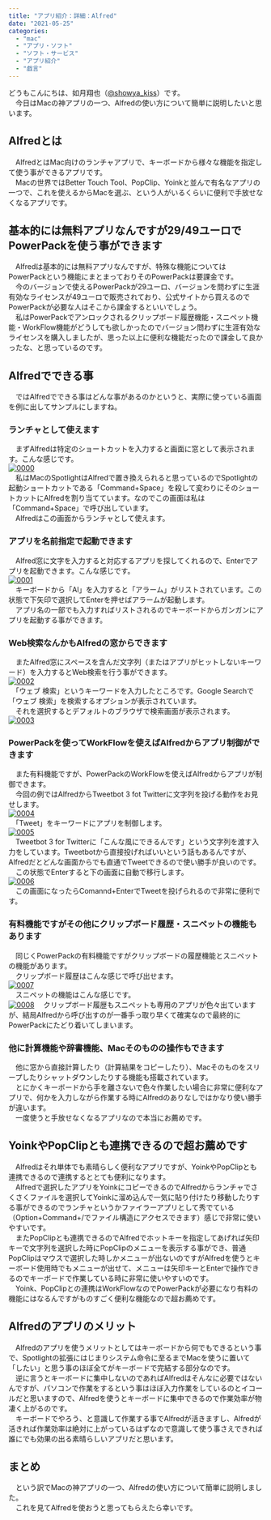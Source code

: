 ```yaml
---
title: "アプリ紹介：詳細：Alfred"
date: "2021-05-25"
categories: 
  - "mac"
  - "アプリ・ソフト"
  - "ソフト・サービス"
  - "アプリ紹介"
  - "戯言"
---
```


どうもこんにちは、如月翔也（[@showya\_kiss](http://twitter.com/showya_kiss)）です。  
　今日はMacの神アプリの一つ、Alfredの使い方について簡単に説明したいと思います。  

## Alfredとは

　AlfredとはMac向けのランチャアプリで、キーボードから様々な機能を指定して使う事ができるアプリです。  
　Macの世界ではBetter Touch Tool、PopClip、Yoinkと並んで有名なアプリの一つで、これを使えるからMacを選ぶ、という人がいるくらいに便利で手放せなくなるアプリです。  

## 基本的には無料アプリなんですが29/49ユーロでPowerPackを使う事ができます

　Alfredは基本的には無料アプリなんですが、特殊な機能についてはPowerPackという機能にまとまっておりそのPowerPackは要課金です。  
　今のバージョンで使えるPowerPackが29ユーロ、バージョンを問わずに生涯有効なライセンスが49ユーロで販売されており、公式サイトから買えるのでPowerPackが必要な人はそこから課金するといいでしょう。  
　私はPowerPackでアンロックされるクリップボード履歴機能・スニペット機能・WorkFlow機能がどうしても欲しかったのでバージョン問わずに生涯有効なライセンスを購入しましたが、思った以上に便利な機能だったので課金して良かったな、と思っているのです。  

## Alfredでできる事

　ではAlfredでできる事はどんな事があるのかというと、実際に使っている画面を例に出してサンプルにしますね。  

### ランチャとして使えます

　まずAlfredは特定のショートカットを入力すると画面に窓として表示されます。こんな感じです。  
[![0000](images/0000-8.png "0000")](https://techblog.show-ya.blue/wp-content/uploads/0000-8.png)  
　私はMacのSpotlightはAlfredで置き換えられると思っているのでSpotlightの起動ショートカットである「Command+Space」を殺して変わりにそのショートカットにAlfredを割り当てています。なのでこの画面は私は「Command+Space」で呼び出しています。  
　Alfredはこの画面からランチャとして使えます。  

### アプリを名前指定で起動できます

　Alfred窓に文字を入力すると対応するアプリを探してくれるので、Enterでアプリを起動できます。こんな感じです。  
[![0001](images/0001-3.png "0001")](https://techblog.show-ya.blue/wp-content/uploads/0001-3.png)  
　キーボードから「Al」を入力すると「アラーム」がリストされています。この状態で下矢印で選択してEnterを押せばアラームが起動します。  
　アプリ名の一部でも入力すればリストされるのでキーボードからガンガンにアプリを起動する事ができます。  

### Web検索なんかもAlfredの窓からできます

　またAlfred窓にスペースを含んだ文字列（またはアプリがヒットしないキーワード）を入力するとWeb検索を行う事ができます。  
[![0002](images/0002-2.png "0002")](https://techblog.show-ya.blue/wp-content/uploads/0002-2.png)  
　「ウェブ 検索」というキーワードを入力したところです。Google Searchで「ウェブ 検索」を検索するオプションが表示されています。  
　それを選択するとデフォルトのブラウザで検索画面が表示されます。  
[![0003](images/0003-1.png "0003")](https://techblog.show-ya.blue/wp-content/uploads/0003-1.png)  

### PowerPackを使ってWorkFlowを使えばAlfredからアプリ制御ができます

　また有料機能ですが、PowerPackのWorkFlowを使えばAlfredからアプリが制御できます。  
　今回の例ではAlfredからTweetbot 3 fot Twitterに文字列を投げる動作をお見せします。  
[![0004](images/0004-1.png "0004")](https://techblog.show-ya.blue/wp-content/uploads/0004-1.png)  
　「Tweet」をキーワードにアプリを制御します。  
[![0005](images/0005-1.png "0005")](https://techblog.show-ya.blue/wp-content/uploads/0005-1.png)  
　Tweetbot 3 for Twitterに「こんな風にできるんです」という文字列を渡す入力をしています。Tweetbotから直接投げればいいという話もあるんですが、Alfredだとどんな画面からでも直通でTweetできるので使い勝手が良いのです。  
　この状態でEnterすると下の画面に自動で移行します。  
[![0006](images/0006-1.png "0006")](https://techblog.show-ya.blue/wp-content/uploads/0006-1.png)  
　この画面になったらComannd+EnterでTweetを投げられるので非常に便利です。  

### 有料機能ですがその他にクリップボード履歴・スニペットの機能もあります

　同じくPowerPackの有料機能ですがクリップボードの履歴機能とスニペットの機能があります。  
　クリップボード履歴はこんな感じで呼び出せます。  
[![0007](images/0007-1.png "0007")](https://techblog.show-ya.blue/wp-content/uploads/0007-1.png)  
　スニペットの機能はこんな感じです。  
[![0008](images/0008-1.png "0008")](https://techblog.show-ya.blue/wp-content/uploads/0008-1.png) 　クリップボード履歴もスニペットも専用のアプリが色々出ていますが、結局Alfredから呼び出すのが一番手っ取り早くて確実なので最終的にPowerPackにたどり着いてしまいます。  

### 他に計算機能や辞書機能、Macそのものの操作もできます

　他に窓から直接計算したり（計算結果をコピーしたり）、Macそのものをスリープしたりシャットダウンしたりする機能も搭載されています。  
　とにかくキーボードから手を離さないで色々作業したい場合に非常に便利なアプリで、何かを入力しながら作業する時にAlfredのありなしではかなり使い勝手が違います。  
　一度使うと手放せなくなるアプリなので本当にお薦めです。  

## YoinkやPopClipとも連携できるので超お薦めです

　Alfredはそれ単体でも素晴らしく便利なアプリですが、YoinkやPopClipとも連携できるので連携するととても便利になります。  
　Alfredで選択したアプリをYoinkにコピーできるのでAlfredからランチャでさくさくファイルを選択してYoinkに溜め込んで一気に貼り付けたり移動したりする事ができるのでランチャというかファイラーアプリとして秀でている（Option+Command+/でファイル構造にアクセスできます）感じで非常に使いやすいです。  
　またPopClipとも連携できるのでAlfredでホットキーを指定してあげれば矢印キーで文字列を選択した時にPopClipのメニューを表示する事ができ、普通PopClipはマウスで選択した時しかメニューが出ないのですがAlfredを使うとキーボード使用時でもメニューが出せて、メニューは矢印キーとEnterで操作できるのでキーボードで作業している時に非常に使いやすいのです。  
　Yoink、PopClipとの連携はWorkFlowなのでPowerPackが必要になり有料の機能にはなるんですがものすごく便利な機能なので超お薦めです。  

## Alfredのアプリのメリット

　Alfredのアプリを使うメリットとしてはキーボードから何でもできるという事で、Spotlightの拡張にはじまりシステム命令に至るまでMacを使うに置いて「したい」と思う事のほぼ全てがキーボードで完結する部分なのです。  
　逆に言うとキーボードに集中しないのであればAlfredはそんなに必要ではないんですが、パソコンで作業をするという事はほぼ入力作業をしているのとイコールだと思いますので、Alfredを使うとキーボードに集中できるので作業効率が物凄く上がるのです。  
　キーボードでやろう、と意識して作業する事でAlfredが活きますし、Alfredが活きれば作業効率は絶対に上がっているはずなので意識して使う事さえできれば誰にでも効果の出る素晴らしいアプリだと思います。  

## まとめ

　という訳でMacの神アプリの一つ、Alfredの使い方について簡単に説明しました。  
　これを見てAlfredを使おうと思ってもらえたら幸いです。

